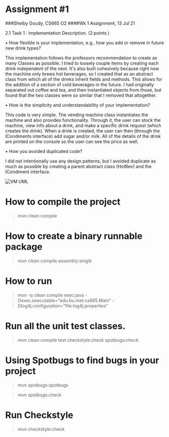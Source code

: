 # Assignment #1

###Shelby Goudy, CS665 O2
####Wk 1 Assignment, 13 Jul 21

2.1 Task 1 : Implementation Description. (2 points )

• How flexible is your implementation, e.g., how you add or remove in future new drink types?

This implementation follows the professors recommendation to create as many Classes as possible. I tried to
loosely couple items by creating each drink independent of the next. It's also built cohesively because right now
the machine only brews hot beverages, so I created that as an abstract class from which all of the drinks inherit
fields and methods. This allows for the addition of a section of cold beverages in the future. I had originally
separated out coffee and tea, and then instantiated objects from those, but found that the two classes were so
similar that I removed that altogether.


• How is the simplicity and understandability of your implementation?

This code is very simple. The vending machine class instantiates the machine and also provides functionality. Through
it, the user can stock the machine, view info about a drink, and make a specific drink request (which creates the
drink). When a drink is created, the user can then (through the ICondiments interface) add sugar and/or milk. All
of the details of the drink are printed on the console so the user can see the price as well.


• How you avoided duplicated code?

I did not intentionally use any design patterns, but I avoided duplicate as much as possible by creating a parent
abstract class (HotBev) and the ICondiment interface.

![VM UML](https://github.com/sgoudy/metcs/met-cs665-assignment-1-sgoudy/doc/VM_UML.png)

# How to compile the project

>mvn clean compile

# How to create a binary runnable package 

>mvn clean compile assembly:single

# How to run

>mvn -q clean compile exec:java -Dexec.executable="edu.bu.met.cs665.Main" -Dlog4j.configuration="file:log4j.properties"

# Run all the unit test classes.

>mvn clean compile test checkstyle:check  spotbugs:check


# Using Spotbugs to find bugs in your project 

>mvn spotbugs:spotbugs

>mvn spotbugs:check

# Run Checkstyle 

>mvn checkstyle:check